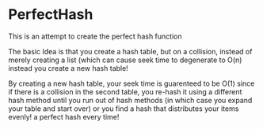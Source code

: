 # PerfectHash
This is an attempt to create the perfect hash function

The basic Idea is that you create a hash table, but on a collision, instead of merely creating a list
(which can cause seek time to degenerate to O(n) instead you create a new hash table!

By creating a new hash table, your seek time is guarenteed to be O(1) since if there is a collision
in the second table, you re-hash it using a different hash method until you run out of hash methods 
(in which case you expand your table and start over) or you find a hash that distributes your items 
evenly! a perfect hash every time!
